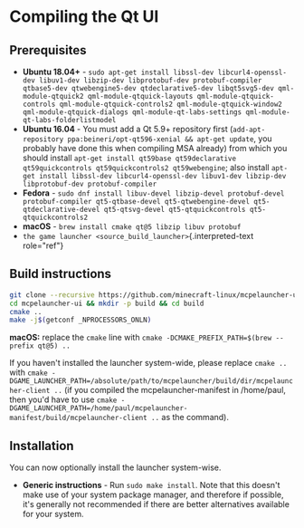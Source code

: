 # Compiling the Qt UI

## Prerequisites

-   **Ubuntu 18.04+** -
    `sudo apt-get install libssl-dev libcurl4-openssl-dev libuv1-dev libzip-dev libprotobuf-dev protobuf-compiler qtbase5-dev qtwebengine5-dev qtdeclarative5-dev libqt5svg5-dev qml-module-qtquick2 qml-module-qtquick-layouts qml-module-qtquick-controls qml-module-qtquick-controls2 qml-module-qtquick-window2 qml-module-qtquick-dialogs qml-module-qt-labs-settings qml-module-qt-labs-folderlistmodel`
-   **Ubuntu 16.04** - You must add a Qt 5.9+ repository first
    (`add-apt-repository ppa:beineri/opt-qt596-xenial && apt-get update`,
    you probably have done this when compiling MSA already) from which
    you should install
    `apt-get install qt59base qt59declarative qt59quickcontrols qt59quickcontrols2 qt59webengine`;
    also install
    `apt-get install libssl-dev libcurl4-openssl-dev libuv1-dev libzip-dev libprotobuf-dev protobuf-compiler`
-   **Fedora** -
    `sudo dnf install libuv-devel libzip-devel protobuf-devel protobuf-compiler qt5-qtbase-devel qt5-qtwebengine-devel qt5-qtdeclarative-devel qt5-qtsvg-devel qt5-qtquickcontrols qt5-qtquickcontrols2`
-   **macOS** - `brew install cmake qt@5 libzip libuv protobuf`
-   `the game launcher <source_build_launcher>`{.interpreted-text
    role="ref"}

## Build instructions

``` bash
git clone --recursive https://github.com/minecraft-linux/mcpelauncher-ui-manifest.git mcpelauncher-ui
cd mcpelauncher-ui && mkdir -p build && cd build
cmake ..
make -j$(getconf _NPROCESSORS_ONLN)
```

**macOS:** replace the `cmake` line with
`cmake -DCMAKE_PREFIX_PATH=$(brew --prefix qt@5) ..`

If you haven\'t installed the launcher system-wide, please replace
`cmake ..` with
`cmake -DGAME_LAUNCHER_PATH=/absolute/path/to/mcpelauncher/build/dir/mcpelauncher-client ..`
(if you compiled the mcpelauncher-manifest in /home/paul, then you\'d
have to use
`cmake -DGAME_LAUNCHER_PATH=/home/paul/mcpelauncher-manifest/build/mcpelauncher-client ..`
as the command).

## Installation

You can now optionally install the launcher system-wise.

-   **Generic instructions** - Run `sudo make install`. Note
    that this doesn't make use of your system package manager, and
    therefore if possible, it's generally not recommended if there are
    better alternatives available for your system.

